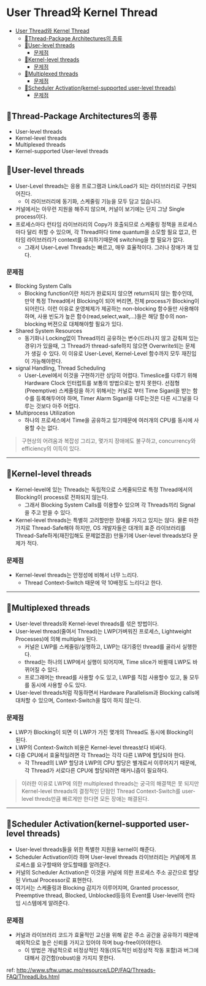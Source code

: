 # User Thread와 Kernel Thread

<!-- TOC -->

- [User Thread와 Kernel Thread](#user-thread와-kernel-thread)
    - [:book:Thread-Package Architectures의 종류](#bookthread-package-architectures의-종류)
    - [:book:User-level threads](#bookuser-level-threads)
        - [문제점](#문제점)
    - [:book:Kernel-level threads](#bookkernel-level-threads)
        - [문제점](#문제점-1)
    - [:book:Multiplexed threads](#bookmultiplexed-threads)
        - [문제점](#문제점-2)
    - [:book:Scheduler Activation(kernel-supported user-level threads)](#bookscheduler-activationkernel-supported-user-level-threads)
        - [문제점](#문제점-3)

<!-- /TOC -->

## :book:Thread-Package Architectures의 종류
- User-level threads
- Kernel-level threads
- Multiplexed threads
- Kernel-supported User-level threads

## :book:User-level threads
- User-Level threads는 응용 프로그램과 Link/Load가 되는 라이브러리로 구현되어진다.
  - 이 라이브러리에 동기화, 스케줄링 기능을 모두 담고 있습니다.
- 커널에서는 아무런 지원을 해주지 않으며, 커널이 보기에는 단지 그냥 Single process이다.
- 프로세스마다 런타임 라이브러리의 Copy가 호출되므로 스케줄링 정책을 프로세스마다 달리 취할 수 있으며, 각 Thread마다 time quantum을 소모할 필요 없고, 런타임 라이브러리가 context를 유지하기때문에 switching을 할 필요가 없다.
  - 그래서 User-Level Threads는 빠르고, 매우 효율적이다. 그러나 장애가 꽤 있다.

### 문제점
- Blocking System Calls
  - Blocking function이란 처리가 완료되지 않으면 return되지 않는 함수인데, 만약 특정 Thread에서 Blocking이 되어 버리면, 전체 process가 Blocking이 되어린다. 이런 이유로 운영체제가 제공하는 non-blocking 함수들만 사용해야 하며, 사용 빈도가 높은 함수(read,select,wait,...)들은 해당 함수의 non-blocking 버젼으로 대체해야할 필요가 있다. 
- Shared System Resources
  - 동기화나 Locking없이 Thread끼리 공유하는 변수(드러나지 않고 감춰져 있는 경우)가 있을때, 그 Thread가 thread-safe하지 않으면 Overwrite되는 문제가 생길 수 있다. 이 이유로 User-Level, Kernel-Level 함수까지 모두 재진입이 가능해야한다.
- signal Handling, Thread Scheduling
  - User-Level에서 이것을 구현하기란 상당히 어렵다. Timeslice를 다루기 위해 Hardware Clock 인터럽트를 보통의 방법으로는 받지 못한다. 선점형(Preemptive) 스케줄링을 하기 위해서는 커널로 부터 Time Siganl을 받는 함수를 등록해두어야 하며, Timer Alarm Siganl을 다루는것은 다른 시그널을 다루는 것보다 아주 어럽다.
- Multiprocess Utilization
  - 하나의 프로세스에서 Time을 공유하고 있기때문에 여러개의 CPU를 동시에 사용할 수는 없다.

> 구현상의 어려움과 복잡성 그리고, 몇가지 장애에도 불구하고, concurrency와 efficiency의 이득이 있다.

<hr>

## :book:Kernel-level threads
- Kernel-level에 있는 Threads는 독립적으로 스케줄되므로 특정 Thread에서의 Blocking이 process로 전파되지 않는다.
  - 그래서 Blocking System Calls를 이용할수 있으며 각 Threads끼리 Signal을 주고 받을 수 있다.
- Kernel-level threads는 특별히 고려할만한 장애를 가지고 있지는 않다. 물론 마찬가지로 Thread-Safe해야 하지만, OS 개발자들은 대개의 표준 라이브러리를 Thread-Safe하게(재진입해도 문제없겠끔) 만들기에 User-level threads보다 문제가 적다.

### 문제점
- Kernel-level threads는 안정성에 비해서 너무 느리다.
  - Thread Context-Switch 때문에 약 10배정도 느리다고 한다.

<hr>

## :book:Multiplexed threads
- User-level threads와 Kernel-level threads를 섞은 방법이다.
- User-level thread(줄여서 Thread)는 LWP(가벼워진 프로세스, Lightweight Processes)에 의해 multiplex 된다.
  - 커널은 LWP를 스케줄링/실행하고, LWP는 대기중인 thread를 골라서 실행한다.
  - thread는 하나의 LWP에서 실행이 되어지며, Time slice가 바뀔때 LWP도 바뀌어질 수 있다.
  - 프로그래머는 thread를 사용할 수도 있고, LWP를 직접 사용할수 있고, 둘 모두를 동시에 사용할 수도 있다.
- User-level threads처럼 작동하면서 Hardware Parallelism과 Blocking calls에 대처할 수 있으며, Context-Switch을 많이 하지 않는다.

### 문제점
- LWP가 Blocking이 되면 이 LWP가 가진 몇개의 Thread도 동시에 Blocking이 된다.
- LWP의 Context-Switch 비용은 Kernel-level threas보다 비싸다.
- 다중 CPU에서 효율적일려면 각 Thread는 각각 다른 LWP에 할당되야 한다.
  - 각 Thread의 LWP 할당과 LWP의 CPU 할당은 별개로서 이루어지기 때문에, 각 Thread가 서로다른 CPU에 할당되려면 매커니즘이 필요하다.

> 이러한 이유로 LWP에 의한 multiplexed threads는 궁극의 해결책은 못 되지만 Kernel-level threads의 결정적인 단점인 Thread Context-Switch를 user-level threds만큼 빠르게만 한다면 모든 장애는 해결된다.

<hr>

## :book:Scheduler Activation(kernel-supported user-level threads)
 - User-level threads들을 위한 특별한 지원을 kernel이 해준다.
  - Scheduler Activation이라 하며 User-level threads 라이브러리는 커널에게 프로세스를 요구할때와 양도할때를 알려준다.
  - 커널의 Scheduler Activation은 이것을 커널에 의한 프로세스 주소 공간으로 할당된 Virtual Processor로 표현한다.
  - 여기서는 스케줄링과 Blocking 감지가 이루어지며, Granted processor, Preemptive thread, Blocked, Unblocked등등의 Event를 User-level의 런타임 시스템에게 알려준다.

### 문제점
- 커널과 라이브러리 코드가 효율적인 교신을 위해 같은 주소 공간을 공유하기 때문에 예외적으로 높은 신뢰를 가지고 있어야 하며 bug-free이어야한다.
  - 이 방법은 개념적으로 비정상적인 작동(의도적인 비정상적 작동 포함)과 버그에 대해서 강건함(robust)을 가지지 못한다.





ref: http://www.sftw.umac.mo/resource/LDP/FAQ/Threads-FAQ/ThreadLibs.html
